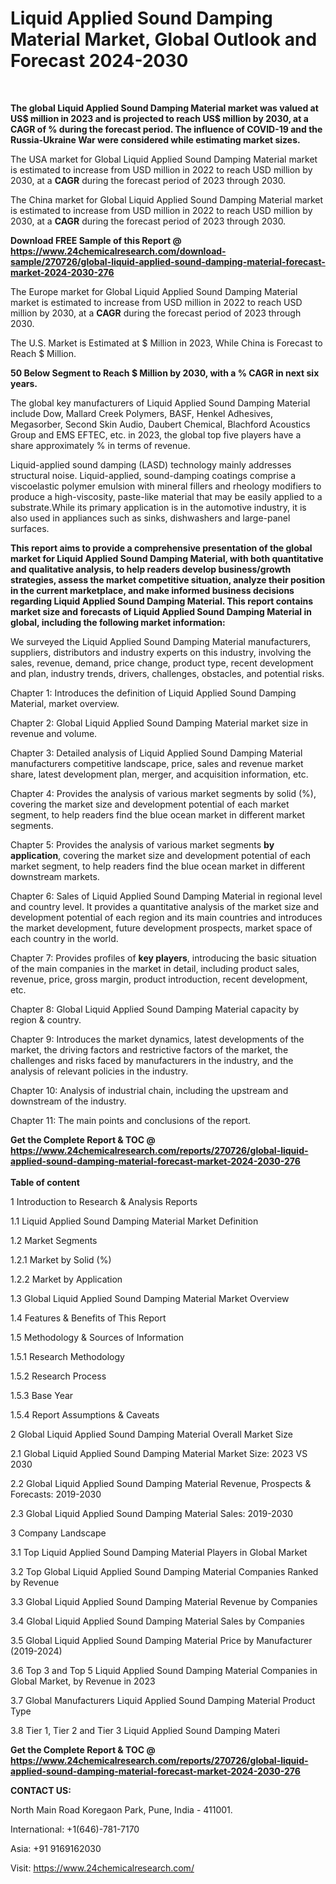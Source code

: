 <h1>Liquid Applied Sound Damping Material Market, Global Outlook and Forecast 2024-2030</h1><br/><p><strong>The global Liquid Applied Sound Damping Material market was valued at US$ million in 2023 and is projected to reach US$ million by 2030, at a <strong>CAGR</strong> of % during the forecast period. The influence of COVID-19 and the Russia-Ukraine War were considered while estimating market sizes.</strong></p><p>The USA market for Global Liquid Applied Sound Damping Material market is estimated to increase from USD million in 2022 to reach USD million by 2030, at a <strong>CAGR</strong> during the forecast period of 2023 through 2030.</p><p>The China market for Global Liquid Applied Sound Damping Material market is estimated to increase from USD million in 2022 to reach USD million by 2030, at a <strong>CAGR</strong> during the forecast period of 2023 through 2030.</p><div><b>Download FREE Sample of this Report @ <a href="https://www.24chemicalresearch.com/download-sample/270726/global-liquid-applied-sound-damping-material-forecast-market-2024-2030-276">https://www.24chemicalresearch.com/download-sample/270726/global-liquid-applied-sound-damping-material-forecast-market-2024-2030-276</a></b></div><p>The Europe market for Global Liquid Applied Sound Damping Material market is estimated to increase from USD million in 2022 to reach USD million by 2030, at a <strong>CAGR</strong> during the forecast period of 2023 through 2030.</p><p>The U.S. Market is Estimated at $ Million in 2023, While China is Forecast to Reach $ Million.</p><p><strong>50 Below Segment to Reach $ Million by 2030, with a % <strong>CAGR</strong> in next six years.</strong></p><p>
 
 The global key manufacturers of Liquid Applied Sound Damping Material include Dow, Mallard Creek Polymers, BASF, Henkel Adhesives, Megasorber, Second Skin Audio, Daubert Chemical, Blachford Acoustics Group and EMS EFTEC, etc. in 2023, the global top five players have a share approximately % in terms of revenue.</p><p>Liquid-applied sound damping (LASD) technology mainly addresses structural noise. Liquid-applied, sound-damping coatings comprise a viscoelastic polymer emulsion with mineral fillers and rheology modifiers to produce a high-viscosity, paste-like material that may be easily applied to a substrate.While its primary application is in the automotive industry, it is also used in appliances such as sinks, dishwashers and large-panel surfaces.</p><p><strong>This report aims to provide a comprehensive presentation of the global market for Liquid Applied Sound Damping Material, with both quantitative and qualitative analysis, to help readers develop business/growth strategies, assess the market competitive situation, analyze their position in the current marketplace, and make informed business decisions regarding Liquid Applied Sound Damping Material. This report contains market size and forecasts of Liquid Applied Sound Damping Material in global, including the following market information:</strong></p><p>We surveyed the Liquid Applied Sound Damping Material manufacturers, suppliers, distributors and industry experts on this industry, involving the sales, revenue, demand, price change, product type, recent development and plan, industry trends, drivers, challenges, obstacles, and potential risks.</p><p>Chapter 1: Introduces the definition of Liquid Applied Sound Damping Material, market overview.</p><p>Chapter 2: Global Liquid Applied Sound Damping Material market size in revenue and volume.</p><p>Chapter 3: Detailed analysis of Liquid Applied Sound Damping Material manufacturers competitive landscape, price, sales and revenue market share, latest development plan, merger, and acquisition information, etc.</p><p>Chapter 4: Provides the analysis of various market segments by solid (%), covering the market size and development potential of each market segment, to help readers find the blue ocean market in different market segments.</p><p>Chapter 5: Provides the analysis of various market segments <strong>by application</strong>, covering the market size and development potential of each market segment, to help readers find the blue ocean market in different downstream markets.</p><p>Chapter 6: Sales of Liquid Applied Sound Damping Material in regional level and country level. It provides a quantitative analysis of the market size and development potential of each region and its main countries and introduces the market development, future development prospects, market space of each country in the world.</p><p>Chapter 7: Provides profiles of <strong>key players</strong>, introducing the basic situation of the main companies in the market in detail, including product sales, revenue, price, gross margin, product introduction, recent development, etc.</p><p>Chapter 8: Global Liquid Applied Sound Damping Material capacity by region & country.</p><p>Chapter 9: Introduces the market dynamics, latest developments of the market, the driving factors and restrictive factors of the market, the challenges and risks faced by manufacturers in the industry, and the analysis of relevant policies in the industry.</p><p>Chapter 10: Analysis of industrial chain, including the upstream and downstream of the industry.</p><p>Chapter 11: The main points and conclusions of the report.</p><div><b>Get the Complete Report & TOC @ <a href="https://www.24chemicalresearch.com/reports/270726/global-liquid-applied-sound-damping-material-forecast-market-2024-2030-276">https://www.24chemicalresearch.com/reports/270726/global-liquid-applied-sound-damping-material-forecast-market-2024-2030-276</a></b></div><br><b>Table of content</b><p>1 Introduction to Research & Analysis Reports<br />
 
  1.1 Liquid Applied Sound Damping Material Market Definition<br />
 
  1.2 Market Segments<br />
 
  1.2.1 Market by Solid (%)<br />
 
  1.2.2 Market by Application<br />
 
  1.3 Global Liquid Applied Sound Damping Material Market Overview<br />
 
  1.4 Features & Benefits of This Report<br />
 
  1.5 Methodology & Sources of Information<br />
 
  1.5.1 Research Methodology<br />
 
  1.5.2 Research Process<br />
 
  1.5.3 Base Year<br />
 
  1.5.4 Report Assumptions & Caveats<br />
 
 2 Global Liquid Applied Sound Damping Material Overall Market Size<br />
 
  2.1 Global Liquid Applied Sound Damping Material Market Size: 2023 VS 2030<br />
 
  2.2 Global Liquid Applied Sound Damping Material Revenue, Prospects & Forecasts: 2019-2030<br />
 
  2.3 Global Liquid Applied Sound Damping Material Sales: 2019-2030<br />
 
 3 Company Landscape<br />
 
  3.1 Top Liquid Applied Sound Damping Material Players in Global Market<br />
 
  3.2 Top Global Liquid Applied Sound Damping Material Companies Ranked by Revenue<br />
 
  3.3 Global Liquid Applied Sound Damping Material Revenue by Companies<br />
 
  3.4 Global Liquid Applied Sound Damping Material Sales by Companies<br />
 
  3.5 Global Liquid Applied Sound Damping Material Price by Manufacturer (2019-2024)<br />
 
  3.6 Top 3 and Top 5 Liquid Applied Sound Damping Material Companies in Global Market, by Revenue in 2023<br />
 
  3.7 Global Manufacturers Liquid Applied Sound Damping Material Product Type<br />
 
  3.8 Tier 1, Tier 2 and Tier 3 Liquid Applied Sound Damping Materi<br><div><b>Get the Complete Report & TOC @ <a href="https://www.24chemicalresearch.com/reports/270726/global-liquid-applied-sound-damping-material-forecast-market-2024-2030-276">https://www.24chemicalresearch.com/reports/270726/global-liquid-applied-sound-damping-material-forecast-market-2024-2030-276</a></b></div></p>
 
 <b>CONTACT US:</b><br>
 
 North Main Road Koregaon Park, Pune, India - 411001.<br/>
 
 International: +1(646)-781-7170<br/>
 
 Asia: +91 9169162030<br/>
 
 Visit: <a href="https://www.24chemicalresearch.com/">https://www.24chemicalresearch.com/</a>
 
 <br>